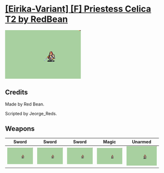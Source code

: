 # [\[Eirika-Variant\] \[F\] Priestess Celica T2 by RedBean](./)
 

<img src="./1.%20Sword%20(T2%20Basic)/Sword_000.png" alt="[Eirika-Variant] [F] Priestess Celica T2 by RedBean standing" />

## Credits

Made by Red Bean.

Scripted by Jeorge_Reds.

## Weapons
 

|Sword |Sword |Sword |Magic |Unarmed |
|  :---: | :---: | :---: | :---: | :---: |
| <img alt="Sword animation" src="./1.%20Sword%20(T2%20Basic)/Sword.gif" /> | <img alt="Sword animation" src="./1.%20Sword%20(T2%20Thunder%201)/Sword.gif" /> | <img alt="Sword animation" src="./1.%20Sword%20(T2%20Thunder%202)/Sword.gif" /> | <img alt="Magic animation" src="./6.%20Magic%20(T2)/Magic.gif" /> | <img alt="Unarmed animation" src="./8.%20Unarmed%20(T2)/Unarmed.gif" /> |
